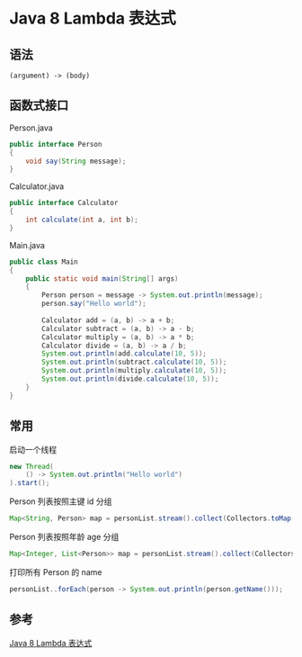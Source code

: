 # Java 8 Lambda 表达式

## 语法
```
(argument) -> (body)
```

## 函数式接口

Person.java
```java
public interface Person
{
    void say(String message);
}
```

Calculator.java
```java
public interface Calculator
{
    int calculate(int a, int b);
}
```

Main.java
```java
public class Main
{
    public static void main(String[] args)
    {
        Person person = message -> System.out.println(message);
        person.say("Hello world");
        
        Calculator add = (a, b) -> a + b;
        Calculator subtract = (a, b) -> a - b;
        Calculator multiply = (a, b) -> a * b;
        Calculator divide = (a, b) -> a / b;
        System.out.println(add.calculate(10, 5));
        System.out.println(subtract.calculate(10, 5));
        System.out.println(multiply.calculate(10, 5));
        System.out.println(divide.calculate(10, 5));
    }
}
```

## 常用

启动一个线程
```java
new Thread(
    () -> System.out.println("Hello world")
).start();
```

Person 列表按照主键 id 分组
```java
Map<String, Person> map = personList.stream().collect(Collectors.toMap(Person::getId, Function.identity));
```

Person 列表按照年龄 age 分组
```java
Map<Integer, List<Person>> map = personList.stream().collect(Collectors.groupingBy(Person::getAge));
```

打印所有 Person 的 name
```java
personList..forEach(person -> System.out.println(person.getName()));
```

## 参考
[Java 8 Lambda 表达式](https://www.runoob.com/java/java8-lambda-expressions.html)  
